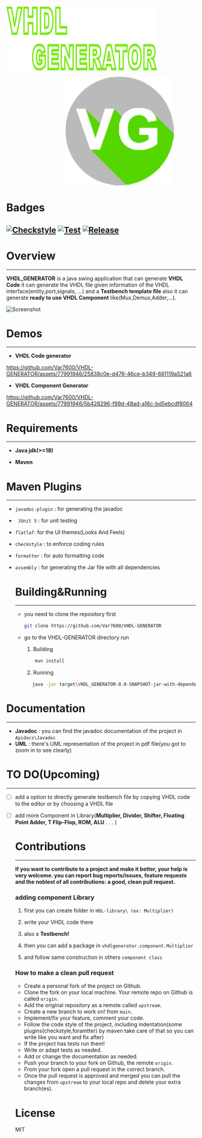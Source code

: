 ![logo-text.png](assets/logo-text.png)

                                        ![VHDL GENERATOR LOGO](assets/logo.png)

# Badges

[![Checkstyle](https://github.com/Var7600/VHDL-GENERATOR/actions/workflows/checkstyle.yml/badge.svg)](https://github.com/Var7600/VHDL-GENERATOR/actions/workflows/checkstyle.yml)  [![Test](https://github.com/Var7600/VHDL-GENERATOR/actions/workflows/test.yml/badge.svg)](https://github.com/Var7600/VHDL-GENERATOR/actions/workflows/test.yml)  [![Release](https://github.com/Var7600/VHDL-GENERATOR/actions/workflows/release.yml/badge.svg)](https://github.com/Var7600/VHDL-GENERATOR/actions/workflows/release.yml)
---

# Overview

---

**VHDL_GENERATOR** is a java swing application that can generate **VHDL Code** it can generate the VHDL file given information of the VHDL interface(entity,port,signals, ...)  and  a **Testbench template file** also it can generate **ready to use VHDL Component** like(Mux,Demux,Adder,...). 

![Screenshot](https://github.com/Var7600/VHDL-GENERATOR/assets/77991946/a4300731-9d73-4bc0-9aba-5449584eb1b2)

# Demos

---

- **VHDL Code generator**

https://github.com/Var7600/VHDL-GENERATOR/assets/77991946/25838c0e-d476-46ce-b349-681119a521a6

- **VHDL Component Generator**

https://github.com/Var7600/VHDL-GENERATOR/assets/77991946/5b428296-f99d-48ad-a16c-bd5ebcdf8064

# Requirements

---

- **Java jdk(>=18)**

- **Maven**

# Maven Plugins

---

- `javadoc-plugin` : for generating the javadoc

- ` JUnit 5` : for unit testing

- `flatlaf`: for the UI themes(Looks And Feels)

- `checkstyle` : to enforce coding rules

- `formatter` : for auto formatting code

- `assembly` : for generating the Jar file with  all dependencies
  
  # Building&Running
  
  ---
  
  - you need to clone the repository first
    
    ```bash
    git clone https://github.com/Var7600/VHDL-GENERATOR
    ```
  
  - go to the VHDL-GENERATOR directory run
    
    1. Building 
    
    ```bash
        mvn install
    ```
    
    2. Running
    
    ```bash
       java -jar target\VHDL_GENERATOR-0.0-SNAPSHOT-jar-with-dependencies.jar
    ```

# Documentation

---

- **Javadoc** : you can find the javadoc documentation of the project in `Apidocs\Javadoc`
- **UML** : there's UML representation of the project in pdf file(you got to zoom in to see clearly)

# TO DO(Upcoming)

---

- [ ] add a option to directly generate testbench file by copying VHDL code to the editor or by choosing a VHDL file

- [ ] add more Component in Library(**Multiplier, Divider, Shifter, Floating Point Adder, T Flip-Flop, ROM, ALU** . . . )
  
  # Contributions
  
  ---
  
  **If you want to contribute to a project and make it better, your help is very welcome. you can report bug reports/issues, feature requests and the noblest of all contributions: a good, clean pull request.**
  
  ### adding component Library
  
  1. first you can create folder in `HDL-library\ (ex: Multiplier)`
  
  2. write your VHDL  code there
  
  3. also a **Testbench!**
  
  4. then you can add a package in `vhdlgenerator.component.Multiplier`
  
  5. and follow same construction in others `component class`
  
  ### How to make a clean pull request
  
  - Create a personal fork of the project on Github.
  - Clone the fork on your local machine. Your remote repo on Github is called `origin`.
  - Add the original repository as a remote called `upstream`.
  - Create a new branch to work on! from `main`.
  - Implement/fix your feature, comment your code.
  - Follow the code style of the project, including indentation(some plugins(checkstyle,foramtter) by maven take care of that so you can write like you want and fix after)
  - If the project has tests run them!
  - Write or adapt tests as needed.
  - Add or change the documentation as needed.
  - Push your branch to your fork on Github, the remote `origin`.
  - From your fork open a pull request in the correct branch.
  - Once the pull request is approved and merged you can pull the changes from `upstream` to your local repo and delete your extra branch(es).
  
  # License
  
  MIT
